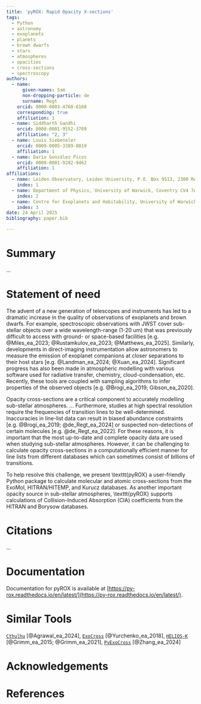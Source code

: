 ```yaml
---
title: 'pyROX: Rapid Opacity X-sections'
tags:
  - Python
  - astronomy
  - exoplanets
  - planets
  - brown dwarfs
  - stars
  - atmospheres
  - opacities
  - cross-sections
  - spectroscopy
authors:
  - name:
      given-names: Sam
      non-dropping-particle: de
      surname: Regt
    orcid: 0000-0003-4760-6168
    corresponding: true
    affiliation: 1
  - name: Siddharth Gandhi
    orcid: 0000-0001-9552-3709
    affiliation: "2, 3"
  - name: Louis Siebenaler
    orcid: 0009-0005-3389-8819
    affiliation: 1
  - name: Darío González Picos
    orcid: 0000-0001-9282-9462
    affiliation: 1
affiliations:
  - name: Leiden Observatory, Leiden University, P.O. Box 9513, 2300 RA, Leiden, The Netherlands
    index: 1
  - name: Department of Physics, University of Warwick, Coventry CV4 7AL, UK
    index: 2
  - name: Centre for Exoplanets and Habitability, University of Warwick, Gibbet Hill Road, Coventry CV4 7AL, UK
    index: 3
date: 24 April 2025
bibliography: paper.bib

---
```


# Summary
...
<!-- 

 -->

# Statement of need
The advent of a new generation of telescopes and instruments has led to a dramatic increase in the quality of observations of exoplanets and brown dwarfs. For example, spectroscopic observations with JWST cover sub-stellar objects over a wide wavelength-range (1-20 um) that was previously difficult to access with ground- or space-based facilities [e.g. @Miles_ea_2023; @Rustamkulov_ea_2023; @Matthews_ea_2025]. Similarly, developments in direct-imaging instrumentation allow astronomers to measure the emission of exoplanet companions at closer separations to their host stars [e.g. @Landman_ea_2024; @Xuan_ea_2024]. Significant progress has also been made in atmospheric modelling with various software used for radiative transfer, chemistry, cloud-condensation, etc. Recently, these tools are coupled with sampling algorithms to infer properties of the observed objects [e.g. @Brogi_ea_2019; Gibson_ea_2020]. 

Opacity cross-sections are a critical component to accurately modelling sub-stellar atmospheres. ... <!-- Energy transport --> Furthermore, studies at high spectral resolution require the frequencies of transition lines to be well-determined. Inaccuracies in line-list data can result in biased abundance constraints [e.g. @Brogi_ea_2019; @de_Regt_ea_2024] or suspected non-detections of certain molecules [e.g. @de_Regt_ea_2022]. For these reasons, it is important that the most up-to-date and complete opacity data are used when studying sub-stellar atmospheres. However, it can be challenging to calculate opacity cross-sections in a computationally efficient manner for line lists from different databases which can sometimes consist of billions of transitions. 

To help resolve this challenge, we present \texttt{pyROX} a user-friendly Python package to calculate molecular and atomic cross-sections from the ExoMol, HITRAN/HITEMP, and Kurucz databases. As another important opacity source in sub-stellar atmospheres, \texttt{pyROX} supports calculations of Collision-Induced Absorption (CIA) coefficients from the HITRAN and Borysow databases.

# Citations
...

# Documentation
Documentation for pyROX is available at [https://py-rox.readthedocs.io/en/latest/](https://py-rox.readthedocs.io/en/latest/).

# Similar Tools
[`Cthulhu`](https://github.com/MartianColonist/Cthulhu) [@Agrawal_ea_2024], 
[`ExoCross`](https://github.com/Trovemaster/exocross) [@Yurchenko_ea_2018], 
[`HELIOS-K`](https://github.com/exoclime/HELIOS-K) [@Grimm_ea_2015; @Grimm_ea_2021], 
[`PyExoCross`](https://github.com/Beryl-Jingxin/PyExoCross) [@Zhang_ea_2024]

# Acknowledgements

# References

<!-- Summary: Has a clear description of the high-level functionality and purpose of the software for a diverse, non-specialist audience been provided? -->
<!-- A statement of need: Does the paper have a section titled ‘Statement of need’ that clearly states what problems the software is designed to solve, who the target audience is, and its relation to other work? -->
<!-- State of the field: Do the authors describe how this software compares to other commonly-used packages? -->
<!-- Mention (if applicable) a representative set of past or ongoing research projects using the software and recent scholarly publications enabled by it. -->
